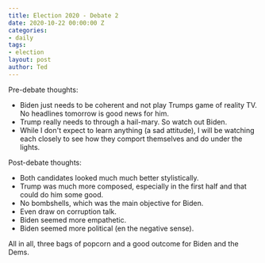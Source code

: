 ```yaml
---
title: Election 2020 - Debate 2
date: 2020-10-22 00:00:00 Z
categories:
- daily
tags:
- election
layout: post
author: Ted
---
```


Pre-debate thoughts:
- Biden just needs to be coherent and not play Trumps game of reality TV. No headlines tomorrow is good news for him.
- Trump really needs to through a hail-mary. So watch out Biden.
- While I don't expect to learn anything (a sad attitude), I will be watching each closely to see how they comport themselves and do under the lights.

Post-debate thoughts:
- Both candidates looked much much better stylistically.
- Trump was much more composed, especially in the first half and that could do him some good.
- No bombshells, which was the main objective for Biden. 
- Even draw on corruption talk.
- Biden seemed more empathetic.
- Biden seemed more political (en the negative sense).

All in all, three bags of popcorn and a good outcome for Biden and the Dems.

